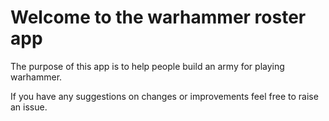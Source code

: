 # Welcome to the warhammer roster app

The purpose of this app is to help people build an army for playing warhammer.

If you have any suggestions on changes or improvements feel free to raise an issue.

